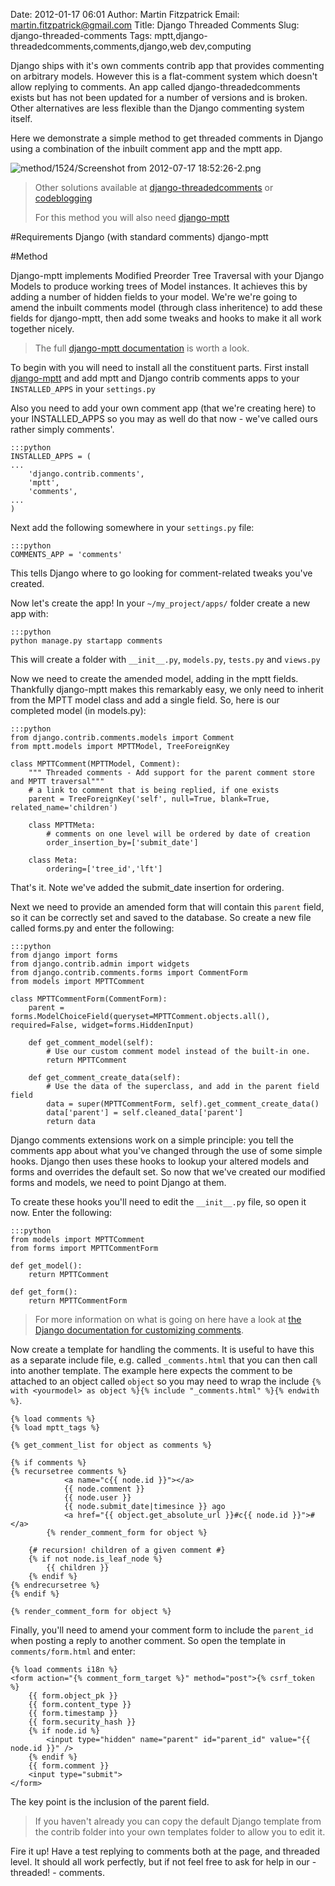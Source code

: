 Date: 2012-01-17 06:01
Author: Martin Fitzpatrick
Email: martin.fitzpatrick@gmail.com
Title: Django Threaded Comments
Slug: django-threaded-comments
Tags: mptt,django-threadedcomments,comments,django,web dev,computing

Django ships with it's own comments contrib app that provides commenting on arbitrary models. However this is a flat-comment system which doesn't allow replying to comments. An app called django-threadedcomments exists but has not been updated for a number of versions and is broken. Other alternatives are less flexible than the Django commenting system itself.

Here we demonstrate a simple method to get threaded comments in Django using a combination of the inbuilt comment app and the mptt app. 


![method/1524/Screenshot from 2012-07-17 18:52:26-2.png](/static/images/method/1524/Screenshot%20from%202012-07-17%2018%3A52%3A26-2.png)



>Other solutions available at [django-threadedcomments](https://github.com/HonzaKral/django-threadedcomments) or [codeblogging](http://codeblogging.net/blogs/1/3/)
>
>For this method you will also need [django-mptt](https://github.com/django-mptt/django-mptt/)


#Requirements
Django (with standard comments)
django-mptt

#Method

Django-mptt implements Modified Preorder Tree Traversal with your Django Models to produce working trees of Model instances. It achieves this by adding a number of hidden fields to your model. We're we're going to amend the inbuilt comments model (through class inheritence) to add these fields for django-mptt, then add some tweaks and hooks to make it all work together nicely.


>The full [django-mptt documentation](http://django-mptt.github.com/django-mptt/) is worth a look.


To begin with you will need to install all the constituent parts. First install [django-mptt](https://github.com/django-mptt/django-mptt/) and add mptt and Django contrib comments apps to your `INSTALLED_APPS` in your `settings.py`

Also you need to add your own comment app (that we're creating here) to your INSTALLED_APPS so you may as well do that now - we've called ours rather simply comments'.

    :::python
    INSTALLED_APPS = (
    ...
        'django.contrib.comments',
        'mptt',
        'comments',
    ...
    )



Next add the following somewhere in your `settings.py` file:

    :::python
    COMMENTS_APP = 'comments'

This tells Django where to go looking for comment-related tweaks you've created.



Now let's create the app! In your `~/my_project/apps/` folder create a new app with:

    :::python
    python manage.py startapp comments

This will create a folder with `__init__.py`, `models.py`, `tests.py` and `views.py`





Now we need to create the amended model, adding in the mptt fields. Thankfully django-mptt makes this remarkably easy, we only need to inherit from the MPTT model class and add a single field. So, here is our completed model (in models.py):

    :::python
    from django.contrib.comments.models import Comment
    from mptt.models import MPTTModel, TreeForeignKey
    
    class MPTTComment(MPTTModel, Comment):
        """ Threaded comments - Add support for the parent comment store and MPTT traversal"""
        # a link to comment that is being replied, if one exists
        parent = TreeForeignKey('self', null=True, blank=True, related_name='children')

        class MPTTMeta:
            # comments on one level will be ordered by date of creation
            order_insertion_by=['submit_date']

        class Meta:
            ordering=['tree_id','lft']

That's it. Note we've added the submit_date insertion for ordering.




Next we need to provide an amended form that will contain this `parent` field, so it can be correctly set and saved to the database. So create a new file called forms.py and enter the following:

    :::python
    from django import forms
    from django.contrib.admin import widgets        
    from django.contrib.comments.forms import CommentForm                            
    from models import MPTTComment

    class MPTTCommentForm(CommentForm):
        parent = forms.ModelChoiceField(queryset=MPTTComment.objects.all(), required=False, widget=forms.HiddenInput)

        def get_comment_model(self):
            # Use our custom comment model instead of the built-in one.
            return MPTTComment

        def get_comment_create_data(self):
            # Use the data of the superclass, and add in the parent field field
            data = super(MPTTCommentForm, self).get_comment_create_data()
            data['parent'] = self.cleaned_data['parent']
            return data




Django comments extensions work on a simple principle: you tell the comments app about what you've changed through the use of some simple hooks. Django then uses these hooks to lookup your altered models and forms and overrides the default set. So now that we've created our modified forms and models, we need to point Django at them.

To create these hooks you'll need to edit the `__init__.py` file, so open it now. Enter the following:

    :::python
    from models import MPTTComment
    from forms import MPTTCommentForm

    def get_model():
        return MPTTComment

    def get_form():
        return MPTTCommentForm


>For more information on what is going on here have a look at [the Django documentation for customizing comments](https://docs.djangoproject.com/en/dev/ref/contrib/comments/custom/).


Now create a template for handling the comments. It is useful to have this as a separate include file, e.g. called `_comments.html` that you can then call into another template. The example here expects the comment to be attached to an object called `object` so you may need to wrap the include `{% with <yourmodel> as object %}{% include "_comments.html" %}{% endwith %}`.

    {% load comments %}
    {% load mptt_tags %}

    {% get_comment_list for object as comments %}

    {% if comments %}
    {% recursetree comments %}
                <a name="c{{ node.id }}"></a>
                {{ node.comment }}
                {{ node.user }}
                {{ node.submit_date|timesince }} ago
                <a href="{{ object.get_absolute_url }}#c{{ node.id }}">#</a>
            {% render_comment_form for object %}

        {# recursion! children of a given comment #}
        {% if not node.is_leaf_node %}
            {{ children }}
        {% endif %}
    {% endrecursetree %}
    {% endif %}

    {% render_comment_form for object %}



Finally, you'll need to amend your comment form to include the `parent_id` when posting a reply to another comment. So open the template in `comments/form.html` and enter:

    {% load comments i18n %}
    <form action="{% comment_form_target %}" method="post">{% csrf_token %}
        {{ form.object_pk }}
        {{ form.content_type }}
        {{ form.timestamp }}
        {{ form.security_hash }}
        {% if node.id %}    
            <input type="hidden" name="parent" id="parent_id" value="{{ node.id }}" />
        {% endif %}
        {{ form.comment }}
        <input type="submit">
    </form>

The key point is the inclusion of the parent field.


>If you haven't already you can copy the default Django template from the contrib folder into your own templates folder to allow you to edit it.


Fire it up! Have a test replying to comments both at the page, and threaded level. It should all work perfectly, but if not feel free to ask for help in our - threaded! - comments.







